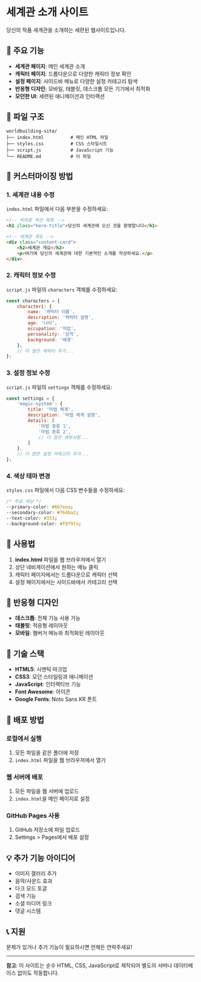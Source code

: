 # 세계관 소개 사이트

당신의 작품 세계관을 소개하는 세련된 웹사이트입니다.

## 🚀 주요 기능

- **세계관 페이지**: 메인 세계관 소개
- **캐릭터 페이지**: 드롭다운으로 다양한 캐릭터 정보 확인
- **설정 페이지**: 사이드바 메뉴로 다양한 설정 카테고리 탐색
- **반응형 디자인**: 모바일, 태블릿, 데스크톱 모든 기기에서 최적화
- **모던한 UI**: 세련된 애니메이션과 인터랙션

## 📁 파일 구조

```
worldbuilding-site/
├── index.html          # 메인 HTML 파일
├── styles.css          # CSS 스타일시트
├── script.js           # JavaScript 기능
└── README.md           # 이 파일
```

## 🎨 커스터마이징 방법

### 1. 세계관 내용 수정

`index.html` 파일에서 다음 부분을 수정하세요:

```html
<!-- 히어로 섹션 제목 -->
<h1 class="hero-title">당신의 세계관에 오신 것을 환영합니다</h1>

<!-- 세계관 개요 -->
<div class="content-card">
    <h2>세계관 개요</h2>
    <p>여기에 당신의 세계관에 대한 기본적인 소개를 작성하세요.</p>
</div>
```

### 2. 캐릭터 정보 수정

`script.js` 파일의 `characters` 객체를 수정하세요:

```javascript
const characters = {
    character1: {
        name: '캐릭터 이름',
        description: '캐릭터 설명',
        age: '나이',
        occupation: '직업',
        personality: '성격',
        background: '배경'
    },
    // 더 많은 캐릭터 추가...
};
```

### 3. 설정 정보 수정

`script.js` 파일의 `settings` 객체를 수정하세요:

```javascript
const settings = {
    'magic-system': {
        title: '마법 체계',
        description: '마법 체계 설명',
        details: [
            '마법 종류 1',
            '마법 종류 2',
            // 더 많은 세부사항...
        ]
    },
    // 더 많은 설정 카테고리 추가...
};
```

### 4. 색상 테마 변경

`styles.css` 파일에서 다음 CSS 변수들을 수정하세요:

```css
/* 주요 색상 */
--primary-color: #667eea;
--secondary-color: #764ba2;
--text-color: #333;
--background-color: #f8f9fa;
```

## 🎯 사용법

1. **index.html** 파일을 웹 브라우저에서 열기
2. 상단 네비게이션에서 원하는 메뉴 클릭
3. 캐릭터 페이지에서는 드롭다운으로 캐릭터 선택
4. 설정 페이지에서는 사이드바에서 카테고리 선택

## 📱 반응형 디자인

- **데스크톱**: 전체 기능 사용 가능
- **태블릿**: 적응형 레이아웃
- **모바일**: 햄버거 메뉴와 최적화된 레이아웃

## 🔧 기술 스택

- **HTML5**: 시맨틱 마크업
- **CSS3**: 모던 스타일링과 애니메이션
- **JavaScript**: 인터랙티브 기능
- **Font Awesome**: 아이콘
- **Google Fonts**: Noto Sans KR 폰트

## 🚀 배포 방법

### 로컬에서 실행
1. 모든 파일을 같은 폴더에 저장
2. `index.html` 파일을 웹 브라우저에서 열기

### 웹 서버에 배포
1. 모든 파일을 웹 서버에 업로드
2. `index.html`을 메인 페이지로 설정

### GitHub Pages 사용
1. GitHub 저장소에 파일 업로드
2. Settings > Pages에서 배포 설정

## 💡 추가 기능 아이디어

- 이미지 갤러리 추가
- 음악/사운드 효과
- 다크 모드 토글
- 검색 기능
- 소셜 미디어 링크
- 댓글 시스템

## 📞 지원

문제가 있거나 추가 기능이 필요하시면 언제든 연락주세요!

---

**참고**: 이 사이트는 순수 HTML, CSS, JavaScript로 제작되어 별도의 서버나 데이터베이스 없이도 작동합니다. 